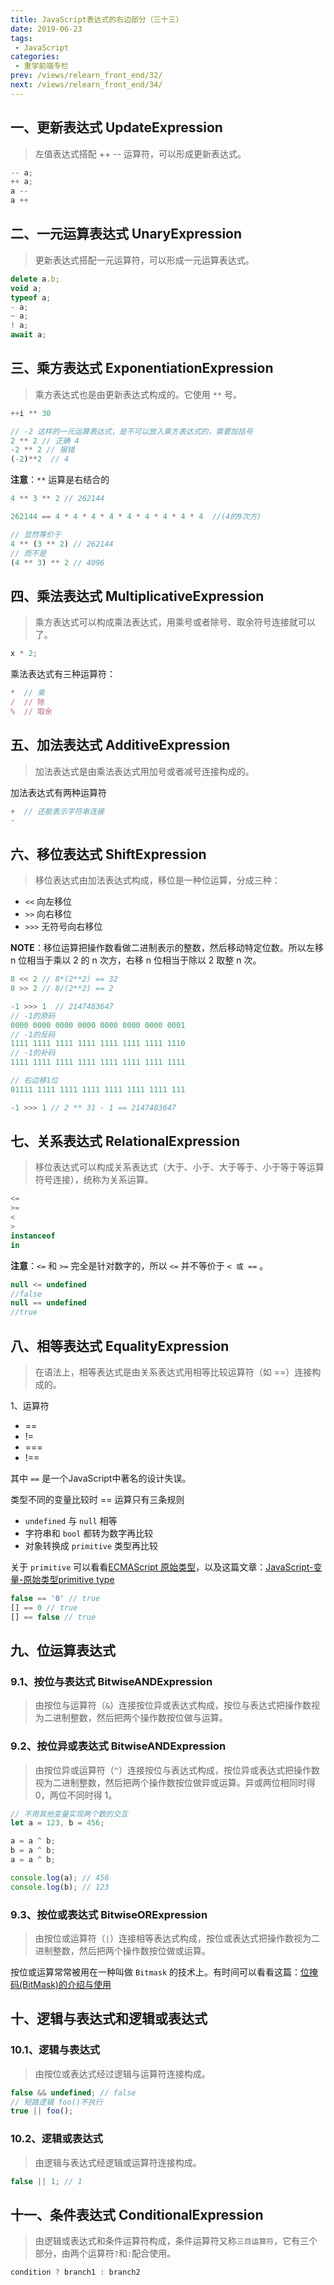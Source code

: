 ```yaml
---
title: JavaScript表达式的右边部分（三十三）
date: 2019-06-23
tags:
 - JavaScript
categories:
 - 重学前端专栏
prev: /views/relearn_front_end/32/
next: /views/relearn_front_end/34/
---
```


## 一、更新表达式 UpdateExpression

> 左值表达式搭配 ++ -- 运算符，可以形成更新表达式。

```js
-- a;
++ a;
a --
a ++
```

## 二、一元运算表达式 UnaryExpression

> 更新表达式搭配一元运算符，可以形成一元运算表达式。

```js
delete a.b;
void a;
typeof a;
- a;
~ a;
! a;
await a;
```

## 三、乘方表达式 ExponentiationExpression

> 乘方表达式也是由更新表达式构成的。它使用 `**` 号。

```js
++i ** 30

// -2 这样的一元运算表达式，是不可以放入乘方表达式的，需要加括号
2 ** 2 // 正确 4
-2 ** 2 // 报错
(-2)**2  // 4
```

**注意**：`**` 运算是右结合的

```js
4 ** 3 ** 2 // 262144

262144 == 4 * 4 * 4 * 4 * 4 * 4 * 4 * 4 * 4  //(4的9次方)

// 显然等价于
4 ** (3 ** 2) // 262144
// 而不是
(4 ** 3) ** 2 // 4096
```

## 四、乘法表达式 MultiplicativeExpression

> 乘方表达式可以构成乘法表达式，用乘号或者除号、取余符号连接就可以了。

```js
x * 2;
```

乘法表达式有三种运算符：

```js
*  // 乘
/  // 除
%  // 取余
```

## 五、加法表达式 AdditiveExpression

> 加法表达式是由乘法表达式用加号或者减号连接构成的。

加法表达式有两种运算符

```js
+  // 还能表示字符串连接
-
```

## 六、移位表达式 ShiftExpression

> 移位表达式由加法表达式构成，移位是一种位运算，分成三种：

- `<<` 向左移位
- `>>` 向右移位
- `>>>` 无符号向右移位

**NOTE**：移位运算把操作数看做二进制表示的整数，然后移动特定位数。所以左移 n 位相当于乘以 2 的 n 次方，右移 n 位相当于除以 2 取整 n 次。

```js
8 << 2 // 8*(2**2) == 32
8 >> 2 // 8/(2**2) == 2
```

```js
-1 >>> 1  // 2147483647
// -1的原码
0000 0000 0000 0000 0000 0000 0000 0001
// -1的反码
1111 1111 1111 1111 1111 1111 1111 1110
// -1的补码
1111 1111 1111 1111 1111 1111 1111 1111

// 右边移1位
01111 1111 1111 1111 1111 1111 1111 111

-1 >>> 1 // 2 ** 31 - 1 == 2147483647
```

## 七、关系表达式 RelationalExpression

> 移位表达式可以构成关系表达式（大于、小于、大于等于、小于等于等运算符号连接），统称为关系运算。

```js
<=
>=
<
>
instanceof
in
```

**注意**：`<=` 和 `>=` 完全是针对数字的，所以 `<=` 并不等价于 `< 或 ==` 。

```js
null <= undefined
//false
null == undefined
//true
```

## 八、相等表达式 EqualityExpression

> 在语法上，相等表达式是由关系表达式用相等比较运算符（如 ==）连接构成的。

1、运算符

- ==
- !=
- ===
- !==

其中 `==` 是一个JavaScript中著名的设计失误。

类型不同的变量比较时 == 运算只有三条规则

- `undefined` 与 `null` 相等
- 字符串和 `bool` 都转为数字再比较
- 对象转换成 `primitive` 类型再比较

关于 `primitive` 可以看看[ECMAScript 原始类型](http://www.w3school.com.cn/js/pro_js_primitivetypes.asp)，以及这篇文章：[JavaScript-变量-原始类型primitive type](https://www.jianshu.com/p/9319e39dae0f)

```js
false == '0' // true
[] == 0 // true
[] == false // true
```

## 九、位运算表达式

### 9.1、按位与表达式 BitwiseANDExpression

> 由按位与运算符（`&`）连接按位异或表达式构成，按位与表达式把操作数视为二进制整数，然后把两个操作数按位做与运算。

### 9.2、按位异或表达式 BitwiseANDExpression

> 由按位异或运算符（`^`）连接按位与表达式构成，按位异或表达式把操作数视为二进制整数，然后把两个操作数按位做异或运算。异或两位相同时得 0，两位不同时得 1。

```js
// 不用其他变量实现两个数的交互
let a = 123, b = 456;

a = a ^ b;
b = a ^ b;
a = a ^ b;

console.log(a); // 456
console.log(b); // 123
```

### 9.3、按位或表达式 BitwiseORExpression

> 由按位或运算符（`|`）连接相等表达式构成，按位或表达式把操作数视为二进制整数，然后把两个操作数按位做或运算。

按位或运算常常被用在一种叫做 `Bitmask` 的技术上。有时间可以看看这篇：[位掩码(BitMask)的介绍与使用](https://www.jianshu.com/p/4e73512c03b8)

## 十、逻辑与表达式和逻辑或表达式

### 10.1、逻辑与表达式

> 由按位或表达式经过逻辑与运算符连接构成。

```js
false && undefined; // false
// 短路逻辑 foo()不执行
true || foo();
```

### 10.2、逻辑或表达式

> 由逻辑与表达式经逻辑或运算符连接构成。

```js
false || 1; // 1
```

## 十一、条件表达式 ConditionalExpression

> 由逻辑或表达式和条件运算符构成，条件运算符又称`三目运算符`，它有三个部分，由两个运算符`?`和`:`配合使用。

```js
condition ? branch1 : branch2
```
